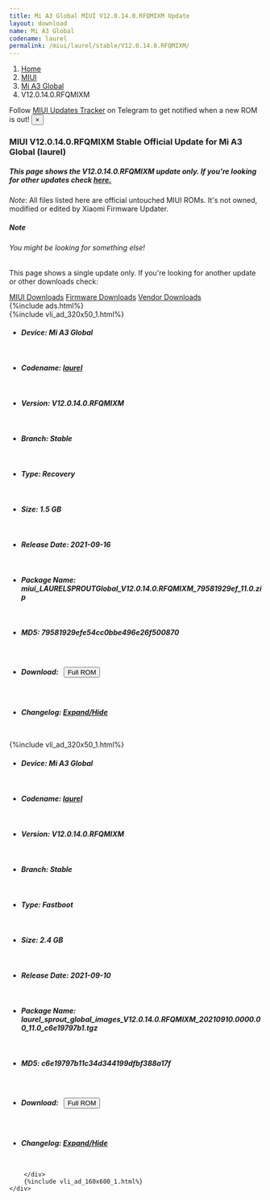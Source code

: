 ```yaml
---
title: Mi A3 Global MIUI V12.0.14.0.RFQMIXM Update
layout: download
name: Mi A3 Global
codename: laurel
permalink: /miui/laurel/stable/V12.0.14.0.RFQMIXM/
---
```

<nav aria-label="breadcrumb">
    <ol class="breadcrumb">
        <li class="breadcrumb-item"><a href="/">Home</a></li>
        <li class="breadcrumb-item"><a href="/miui/">MIUI</a></li>
        <li class="breadcrumb-item"><a href="/miui/laurel/">Mi A3 Global</a></li>
        <li class="breadcrumb-item active" aria-current="page">V12.0.14.0.RFQMIXM</li>
    </ol>
</nav>
<div class="alert alert-primary alert-dismissible fade show" role="alert">
    Follow <a href="https://t.me/MIUIUpdatesTracker" class="alert-link">MIUI Updates Tracker</a> on Telegram to get
    notified when a new ROM is out!
    <button type="button" class="close" data-dismiss="alert" aria-label="Close">
        <span aria-hidden="true">&times;</span>
    </button>
</div>
<div class="col-12 mx-auto">
    <h3 class="title bg-light p-2 rounded">MIUI V12.0.14.0.RFQMIXM Stable Official Update for Mi A3 Global (laurel)</h3>
    <h5>This page shows the V12.0.14.0.RFQMIXM update only. If you're looking for other updates check
        <a href="/miui/laurel/">here.</a></h5>
    <p><i>Note: </i>All files listed here are official untouched MIUI ROMs.
        It's not owned, modified or edited by Xiaomi Firmware Updater.</p>
    <div class="card">
        <div class="card-body">
            <h5 class="card-title">Note</h5>
            <h6 class="card-subtitle mb-2 text-muted">You might be looking for something else!</h6>
            <p class="card-text">This page shows a single update only.
                If you're looking for another update or other downloads check:</p>
            <a href="/miui/" class="card-link">MIUI Downloads</a>
            <a href="/firmware/" class="card-link">Firmware Downloads</a>
            <a href="/vendor/" class="card-link">Vendor Downloads</a>
        </div>
    </div>
    {%include ads.html%}
    <div class="row justify-content-center">
        <div class="col-10" id="downloads">
                    <div class="card card-body">
            {%include vli_ad_320x50_1.html%}
            <ul class="list-unstyled">
                <li style="padding-bottom: 10px;">
                    <h5><b>Device: </b>Mi A3 Global</h5>
                </li>
                <li style="padding-bottom: 10px;">
                    <h5><b>Codename: </b> <a href="/miui/laurel/" target="_blank">laurel</a> </h5>
                </li>
                <li style="padding-bottom: 10px;">
                    <h5><b>Version: </b>V12.0.14.0.RFQMIXM</h5>
                </li>
                <li style="padding-bottom: 10px;">
                    <h5><b>Branch: </b>Stable</h5>
                </li>
                <li style="padding-bottom: 10px;">
                    <h5><b>Type: </b>Recovery</h5>
                </li>
                <li style="padding-bottom: 10px;">
                    <h5><b>Size: </b>1.5 GB</h5>
                </li>
                <li style="padding-bottom: 10px;">
                    <h5><b>Release Date: </b>2021-09-16</h5>
                </li>
                <li style="padding-bottom: 10px;">
                    <h5><b>Package Name: </b><span id="filename" class="text-dark">miui_LAURELSPROUTGlobal_V12.0.14.0.RFQMIXM_79581929ef_11.0.zip</span></h5>
                </li>
                <li style="padding-bottom: 10px;">
                    <h5><b>MD5: </b><span id="md5" class="text-muted">79581929efe54cc0bbe496e26f500870</span></h5>
                </li>
                <li style="padding-bottom: 10px;">
                    <h5><b>Download: </b><button type="button" id="download" class="btn btn-primary" style="margin: 7px;"
                            onclick="window.open('https://bigota.d.miui.com/V12.0.14.0.RFQMIXM/miui_LAURELSPROUTGlobal_V12.0.14.0.RFQMIXM_79581929ef_11.0.zip', '_blank');"><i class="fa fa-download"></i> Full ROM</button></h5>
                </li>
                <li style="padding-bottom: 10px;">
                    <h5><b>Changelog: </b><a href="#laurel_1_changelog" data-toggle="collapse" role="button"
                            aria-expanded="false" aria-controls="laurel_1_changelog"> <i class="fa fa-arrow-down"
                                aria-hidden="true"></i> Expand/Hide</a></h5>
                    <div class="collapse" id="laurel_1_changelog">
                        <p id="changelog_text"></p>
                    </div>
                </li>
            </ul>
        </div>
        <div class="card card-body">
            {%include vli_ad_320x50_1.html%}
            <ul class="list-unstyled">
                <li style="padding-bottom: 10px;">
                    <h5><b>Device: </b>Mi A3 Global</h5>
                </li>
                <li style="padding-bottom: 10px;">
                    <h5><b>Codename: </b> <a href="/miui/laurel/" target="_blank">laurel</a> </h5>
                </li>
                <li style="padding-bottom: 10px;">
                    <h5><b>Version: </b>V12.0.14.0.RFQMIXM</h5>
                </li>
                <li style="padding-bottom: 10px;">
                    <h5><b>Branch: </b>Stable</h5>
                </li>
                <li style="padding-bottom: 10px;">
                    <h5><b>Type: </b>Fastboot</h5>
                </li>
                <li style="padding-bottom: 10px;">
                    <h5><b>Size: </b>2.4 GB</h5>
                </li>
                <li style="padding-bottom: 10px;">
                    <h5><b>Release Date: </b>2021-09-10</h5>
                </li>
                <li style="padding-bottom: 10px;">
                    <h5><b>Package Name: </b><span id="filename" class="text-dark">laurel_sprout_global_images_V12.0.14.0.RFQMIXM_20210910.0000.00_11.0_c6e19797b1.tgz</span></h5>
                </li>
                <li style="padding-bottom: 10px;">
                    <h5><b>MD5: </b><span id="md5" class="text-muted">c6e19797b11c34d344199dfbf388a17f</span></h5>
                </li>
                <li style="padding-bottom: 10px;">
                    <h5><b>Download: </b><button type="button" id="download" class="btn btn-primary" style="margin: 7px;"
                            onclick="window.open('https://bigota.d.miui.com/V12.0.14.0.RFQMIXM/laurel_sprout_global_images_V12.0.14.0.RFQMIXM_20210910.0000.00_11.0_c6e19797b1.tgz', '_blank');"><i class="fa fa-download"></i> Full ROM</button></h5>
                </li>
                <li style="padding-bottom: 10px;">
                    <h5><b>Changelog: </b><a href="#laurel_2_changelog" data-toggle="collapse" role="button"
                            aria-expanded="false" aria-controls="laurel_2_changelog"> <i class="fa fa-arrow-down"
                                aria-hidden="true"></i> Expand/Hide</a></h5>
                    <div class="collapse" id="laurel_2_changelog">
                        <p id="changelog_text"></p>
                    </div>
                </li>
            </ul>
        </div>

        </div>
        {%include vli_ad_160x600_1.html%}
    </div>
</div>
